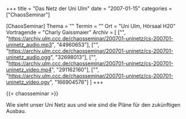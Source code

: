 +++
title = "Das Netz der Uni Ulm"
date = "2007-01-15"
categories = ["ChaosSeminar"]

[ChaosSeminar]
Thema = ""
Termin = ""
Ort = "Uni Ulm, Hörsaal H20"
Vortragende = "Charly Gaissmaier"
Archiv = [
	["", "https://archiv.ulm.ccc.de/chaosseminar/200701-uninetz/cs-200701-uninetz_audio.mp3", "44960653"],
	["", "https://archiv.ulm.ccc.de/chaosseminar/200701-uninetz/cs-200701-uninetz_audio.ogg", "32698013"],
	["", "https://archiv.ulm.ccc.de/chaosseminar/200701-uninetz/cs-200701-uninetz_video.mp4", "291162160"],
	["", "https://archiv.ulm.ccc.de/chaosseminar/200701-uninetz/cs-200701-uninetz_video.ogv", "166904576"]
	]
+++

{{< chaosseminar >}}

Wie sieht unser Uni Netz aus und wie sind die Pläne für den zukünftigen Ausbau.
